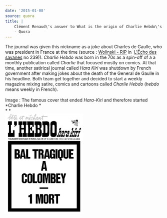 ```yaml
---
date: '2015-01-08'
source: quora
title: |
    Clément Renaud\'s answer to What is the origin of Charlie Hebdo\'s name?
    - Quora
---
```


The journal was given this nickname as a joke about Charles de Gaulle,
who was president in France at the time (source : [Wolinski -
RIP](https://fr.wikipedia.org/wiki/Hara-Kiri_(journal)#La_rel.C3.A8ve_imm.C3.A9diate)
in  [L\'Écho des
savanes](https://en.wikipedia.org/wiki/L'%C3%89cho_des_savanes) no
239)). *Charlie Hebdo* was born in the 70s as a spin-off of a a monthly
publication called *Charlie* that focused mostly on comics. At that
time, another satirical journal called *Hara Kiri* was shutdown by
French government after making jokes about the death of the General de
Gaulle in his headline. Both team get together and decided to start a
weekly magazine mixing satire, comics and cartoons called *Charlie
Hebdo* (*hebdo* means weekly in French).\
\
Image : The famous cover that ended *Hara-Kiri* and therefore started
*Charlie Hebdo *\
* *\
![](./img/main-qimg-e364b5f2dae00ebb16432dc438270ad1.png)
